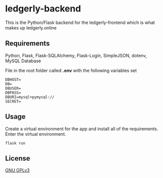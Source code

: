 # ledgerly-backend

This is the Python/Flask backend for the ledgerly-frontend which is what makes up ledgerly.online

## Requirements

Python, Flask, Flask-SQLAlchemy, Flask-Login, SimpleJSON, dotenv, MySQL Database

File in the root folder called **.env** with the following variables set
```
DBHOST=
DB=
DBUSER=
DBPASS=
DBURI=mysql+pymysql://
SECRET=
```
## Usage

Create a virtual environment for the app and install all of the requirements. Enter the virtual environment.
```
flask run
```


## License
[GNU GPLv3](https://choosealicense.com/licenses/gpl-3.0/#)

